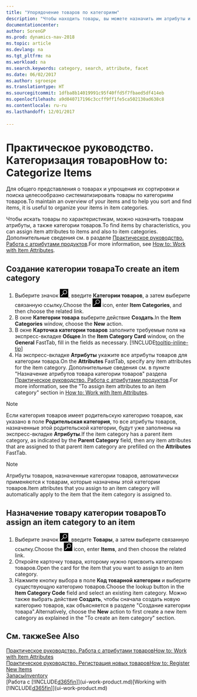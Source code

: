 ```yaml
---
title: "Упорядочение товаров по категориям"
description: "Чтобы находить товары, вы можете назначить им атрибуты и упорядочить их по категориям."
documentationcenter: 
author: SorenGP
ms.prod: dynamics-nav-2018
ms.topic: article
ms.devlang: na
ms.tgt_pltfrm: na
ms.workload: na
ms.search.keywords: category, search, attribute, facet
ms.date: 06/02/2017
ms.author: sgroespe
ms.translationtype: HT
ms.sourcegitcommit: 1dfba8b14019991c95f40ffd5f7fbaed5df414eb
ms.openlocfilehash: a9d040717196c3ccff9ff1fe5ca502130ad638c8
ms.contentlocale: ru-ru
ms.lasthandoff: 12/01/2017

---
```

# <a name="how-to-categorize-items"></a><span data-ttu-id="4acb5-103">Практическое руководство. Категоризация товаров</span><span class="sxs-lookup"><span data-stu-id="4acb5-103">How to: Categorize Items</span></span>
<span data-ttu-id="4acb5-104">Для общего представления о товарах и упрощения их сортировки и поиска целесообразно систематизировать товары по категориям товаров.</span><span class="sxs-lookup"><span data-stu-id="4acb5-104">To maintain an overview of your items and to help you sort and find items, it is useful to organize your items in item categories.</span></span>

<span data-ttu-id="4acb5-105">Чтобы искать товары по характеристикам, можно назначить товарам атрибуты, а также категории товаров.</span><span class="sxs-lookup"><span data-stu-id="4acb5-105">To find items by characteristics, you can assign item attributes to items and also to item categories.</span></span> <span data-ttu-id="4acb5-106">Дополнительные сведения см. в разделе [Практическое руководство. Работа с атрибутами продуктов](inventory-how-work-item-attributes.md).</span><span class="sxs-lookup"><span data-stu-id="4acb5-106">For more information, see [How to: Work with Item Attributes](inventory-how-work-item-attributes.md).</span></span>

## <a name="to-create-an-item-category"></a><span data-ttu-id="4acb5-107">Создание категории товара</span><span class="sxs-lookup"><span data-stu-id="4acb5-107">To create an item category</span></span>
1. <span data-ttu-id="4acb5-108">Выберите значок ![Поиск страницы или отчета](media/ui-search/search_small.png "Значок поиска страницы или отчета"), введите **Категории товаров**, а затем выберите связанную ссылку.</span><span class="sxs-lookup"><span data-stu-id="4acb5-108">Choose the ![Search for Page or Report](media/ui-search/search_small.png "Search for Page or Report icon") icon, enter **Item Categories**, and then choose the related link.</span></span>
2. <span data-ttu-id="4acb5-109">В окне **Категории товара** выберите действие **Создать**.</span><span class="sxs-lookup"><span data-stu-id="4acb5-109">In the **Item Categories** window, choose the **New** action.</span></span>
3. <span data-ttu-id="4acb5-110">В окне **Карточка категории товаров** заполните требуемые поля на экспресс-вкладке **Общее**.</span><span class="sxs-lookup"><span data-stu-id="4acb5-110">In the **Item Category Card** window, on the **General** FastTab, fill in the fields as necessary.</span></span> [!INCLUDE[tooltip-inline-tip](includes/tooltip-inline-tip_md.md)]
4. <span data-ttu-id="4acb5-111">На экспресс-вкладке **Атрибуты** укажите все атрибуты товаров для категории товара.</span><span class="sxs-lookup"><span data-stu-id="4acb5-111">On the **Attributes** FastTab, specify any item attributes for the item category.</span></span> <span data-ttu-id="4acb5-112">Дополнительные сведения см. в пункте "Назначение атрибутов товара категории товаров" раздела [Практическое руководство. Работа с атрибутами продуктов](inventory-how-work-item-attributes.md).</span><span class="sxs-lookup"><span data-stu-id="4acb5-112">For more information, see the "To assign item attributes to an item category" section in [How to: Work with Item Attributes](inventory-how-work-item-attributes.md).</span></span>

> [!NOTE]  
>   <span data-ttu-id="4acb5-113">Если категория товаров имеет родительскую категорию товаров, как указано в поле **Родительская категория**, то все атрибуты товаров, назначенные этой родительской категории, будут уже заполнены на экспресс-вкладке **Атрибуты**.</span><span class="sxs-lookup"><span data-stu-id="4acb5-113">If the item category has a parent item category, as indicated by the **Parent Category** field, then any item attributes that are assigned to that parent item category are prefilled on the **Attributes** FastTab.</span></span>

> [!NOTE]  
>   <span data-ttu-id="4acb5-114">Атрибуты товаров, назначенные категории товаров, автоматически применяются к товарам, которые назначены этой категории товаров.</span><span class="sxs-lookup"><span data-stu-id="4acb5-114">Item attributes that you assign to an item category will automatically apply to the item that the item category is assigned to.</span></span>

## <a name="to-assign-an-item-category-to-an-item"></a><span data-ttu-id="4acb5-115">Назначение товару категории товаров</span><span class="sxs-lookup"><span data-stu-id="4acb5-115">To assign an item category to an item</span></span>
1. <span data-ttu-id="4acb5-116">Выберите значок ![Поиск страницы или отчета](media/ui-search/search_small.png "Значок поиска страницы или отчета"), введите **Товары**, а затем выберите связанную ссылку.</span><span class="sxs-lookup"><span data-stu-id="4acb5-116">Choose the ![Search for Page or Report](media/ui-search/search_small.png "Search for Page or Report icon") icon, enter **Items**, and then choose the related link.</span></span>
2. <span data-ttu-id="4acb5-117">Откройте карточку товара, которому нужно присвоить категорию товаров.</span><span class="sxs-lookup"><span data-stu-id="4acb5-117">Open the card for the item that you want to assign to an item category.</span></span>
3. <span data-ttu-id="4acb5-118">Нажмите кнопку выбора в поле **Код товарной категории** и выберите существующую категорию товаров.</span><span class="sxs-lookup"><span data-stu-id="4acb5-118">Choose the lookup button in the **Item Category Code** field and select an existing item category.</span></span> <span data-ttu-id="4acb5-119">Можно также выбрать действие **Создать**, чтобы сначала создать новую категорию товаров, как объясняется в разделе "Создание категории товара".</span><span class="sxs-lookup"><span data-stu-id="4acb5-119">Alternatively, choose the **New** action to first create a new item category as explained in the "To create an item category" section.</span></span>

## <a name="see-also"></a><span data-ttu-id="4acb5-120">См. также</span><span class="sxs-lookup"><span data-stu-id="4acb5-120">See Also</span></span>
[<span data-ttu-id="4acb5-121">Практическое руководство. Работа с атрибутами товаров</span><span class="sxs-lookup"><span data-stu-id="4acb5-121">How to: Work with Item Attributes</span></span>](inventory-how-work-item-attributes.md)  
[<span data-ttu-id="4acb5-122">Практическое руководство. Регистрация новых товаров</span><span class="sxs-lookup"><span data-stu-id="4acb5-122">How to: Register New Items</span></span>](inventory-how-register-new-items.md)  
[<span data-ttu-id="4acb5-123">Запасы</span><span class="sxs-lookup"><span data-stu-id="4acb5-123">Inventory</span></span>](inventory-manage-inventory.md)  
<span data-ttu-id="4acb5-124">[Работа с [!INCLUDE[d365fin](includes/d365fin_md.md)]](ui-work-product.md)</span><span class="sxs-lookup"><span data-stu-id="4acb5-124">[Working with [!INCLUDE[d365fin](includes/d365fin_md.md)]](ui-work-product.md)</span></span>

